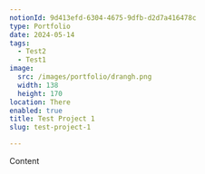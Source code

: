```yaml
---
notionId: 9d413efd-6304-4675-9dfb-d2d7a416478c
type: Portfolio
date: 2024-05-14
tags:
  - Test2
  - Test1
image:
  src: /images/portfolio/drangh.png
  width: 138
  height: 170
location: There
enabled: true
title: Test Project 1
slug: test-project-1

---
```


Content